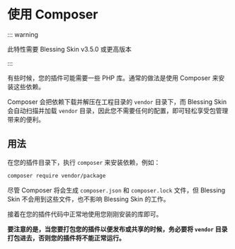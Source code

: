 # 使用 Composer

::: warning

此特性需要 Blessing Skin v3.5.0 或更高版本

:::

有些时候，您的插件可能需要一些 PHP 库。通常的做法是使用 Composer 来安装这些依赖。

Composer 会把依赖下载并解压在工程目录的 `vendor` 目录下，而 Blessing Skin 会自动扫描并加载 `vendor` 目录，因此您不需要任何的配置，即可轻松享受包管理带来的便利。

## 用法

在您的插件目录下，执行 `composer` 来安装依赖，例如：

```sh
composer require vendor/package
```

尽管 Composer 将会生成 `composer.json` 和 `composer.lock` 文件，但 Blessing Skin 不会用到这些文件，也不影响 Blessing Skin 的工作。

接着在您的插件代码中正常地使用您刚刚安装的库即可。

**要注意的是，当您要打包您的插件以便发布或共享的时候，务必要将 `vendor` 目录打包进去，否则您的插件将不能正常运行。**
